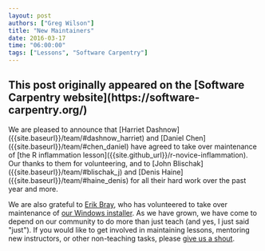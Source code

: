 ```yaml
---
layout: post
authors: ["Greg Wilson"]
title: "New Maintainers"
date: 2016-03-17
time: "06:00:00"
tags: ["Lessons", "Software Carpentry"]
---
```


<h2>This post originally appeared on the [Software Carpentry website](https://software-carpentry.org/)</h2>
We are pleased to announce that [Harriet Dashnow]({{site.baseurl}}/team/#dashnow_harriet)
and [Daniel Chen]({{site.baseurl}}/team/#chen_daniel)
have agreed to take over maintenance of [the R inflammation lesson]({{site.github_url}}/r-novice-inflammation).
Our thanks to them for volunteering,
and to [John Blischak]({{site.baseurl}}/team/#blischak_j)
and [Denis Haine]({{site.baseurl}}/team/#haine_denis)
for all their hard work over the past year and more.

We are also grateful to [Erik Bray]({{site.baseurl}}/team/#bray_e),
who has volunteered to take over maintenance of
[our Windows installer]({{site.github_url}}/windows-installer).
As we have grown,
we have come to depend on our community to do more than just teach
(and yes, I just said "just").
If you would like to get involved in maintaining lessons,
mentoring new instructors,
or other non-teaching tasks,
please [give us a shout](mailto:{{site.contact}}).

